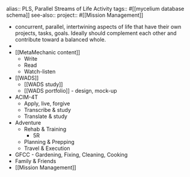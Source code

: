 alias:: PLS, Parallel Streams of Life Activity
tags:: #[[mycelium database schema]] 
see-also::
project:: #[[Mission Management]]

- concurrent, parallel, intertwining aspects of life that have their own projects, tasks, goals. Ideally should complement each other and contribute toward a balanced whole.
-
- [[MetaMechanic content]]
	- Write
	- Read
	- Watch-listen
- [[WADS]]
	- [[WADS study]]
	- [[WADS portfolio]] - design, mock-up
- ACIM-4T
	- Apply, live, forgive
	- Transcribe & study
	- Translate & study
- Adventure
	- Rehab & Training
		- 5R
	- Planning & Prepping
	- Travel & Execution
- GFCC - Gardening, Fixing, Cleaning, Cooking
- Family & Friends
- [[Mission Management]]